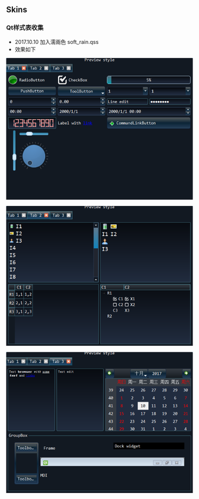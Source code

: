## Skins

### Qt样式表收集

* 2017.10.10 加入濡兩色 soft_rain.qss
* 效果如下

![1](https://github.com/bloglink/Image/blob/master/Skins/soft_rain_1.png?raw=true)

![2](https://github.com/bloglink/Image/blob/master/Skins/soft_rain_2.png?raw=true)

![3](https://github.com/bloglink/Image/blob/master/Skins/soft_rain_3.png?raw=true)
